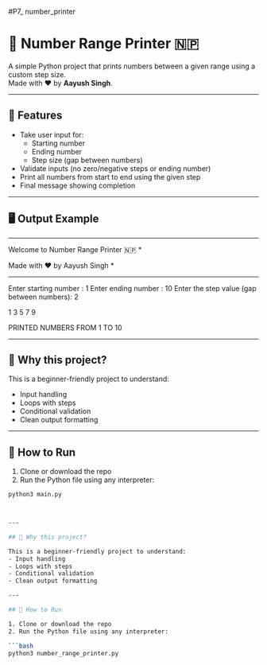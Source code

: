 #P7_ number_printer


# 🔢 Number Range Printer 🇳🇵

A simple Python project that prints numbers between a given range using a custom step size.  
Made with ❤️ by **Aayush Singh**.

---

## 📌 Features

- Take user input for:
  - Starting number
  - Ending number
  - Step size (gap between numbers)
- Validate inputs (no zero/negative steps or ending number)
- Print all numbers from start to end using the given step
- Final message showing completion

---

## 🖥️ Output Example

---

Welcome to Number Range Printer 🇳🇵   *

Made with ❤️ by Aayush Singh     *



---

Enter starting number : 1
Enter ending number   : 10
Enter the step value (gap between numbers): 2

1
3
5
7
9

PRINTED NUMBERS FROM 1 TO 10

---

## 🧠 Why this project?

This is a beginner-friendly project to understand:
- Input handling
- Loops with steps
- Conditional validation
- Clean output formatting

---

## 🚀 How to Run

1. Clone or download the repo
2. Run the Python file using any interpreter:

```bash
python3 main.py



---

## 🧠 Why this project?

This is a beginner-friendly project to understand:
- Input handling
- Loops with steps
- Conditional validation
- Clean output formatting

---

## 🚀 How to Run

1. Clone or download the repo
2. Run the Python file using any interpreter:

```bash
python3 number_range_printer.py
